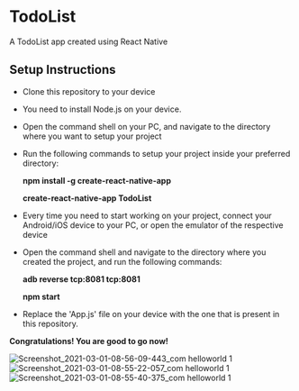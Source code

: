 # TodoList
A TodoList app created using React Native

## Setup Instructions

- Clone this repository to your device
- You need to install Node.js on your device.
- Open the command shell on your PC, and navigate to the directory where you want to setup your project
- Run the following commands to setup your project inside your preferred directory:

    **npm install -g create-react-native-app**
    
    **create-react-native-app TodoList**

- Every time you need to start working on your project, connect your Android/iOS device to your PC, or open the emulator of the respective device
- Open the command shell and navigate to the directory where you created the project, and run the following commands:

    **adb reverse tcp:8081 tcp:8081**
    
    **npm start**
    
- Replace the 'App.js' file on your device with the one that is present in this repository.

**Congratulations! You are good to go now!**

![Screenshot_2021-03-01-08-56-09-443_com helloworld 1](https://user-images.githubusercontent.com/54185164/109448644-7309a280-7a6c-11eb-818a-a34761a79a03.png) ![Screenshot_2021-03-01-08-55-22-057_com helloworld 1](https://user-images.githubusercontent.com/54185164/109448681-8583dc00-7a6c-11eb-84c5-f9fae5757692.png) ![Screenshot_2021-03-01-08-55-40-375_com helloworld 1](https://user-images.githubusercontent.com/54185164/109448703-946a8e80-7a6c-11eb-91b7-48e30c0aaae6.png)



